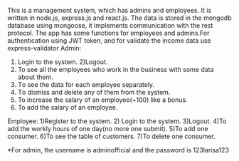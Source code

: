 This is a management system, which has admins and employees.
It is written in node.js, express.js and react.js. The data is stored in the mongodb database using mongoose, it implements communication with the rest protocol. 
The app has some functions for employees and admins.For authentication using JWT token, and for validate the income data use express-validator
Admin:
1) Login to the system.
2)Logout.
3) To see all the employees who work in the business with some data about them.
4) Τo see the data for each employee separately.
5) Τo dismiss and delete any of them from the system.
6) To increase the salary of an employee(+100) like a bonus.
7) To add the salary of an employee.

Employee:
1)Register to the system.
2) Login to the system.
3)Logout.
4)To add the workly hours of one day(no more one submit).
5)To add one consumer.
6)To see the table of customers.
7)To delete one consumer.

*For admin, the username is adminofficial and the password is 123larisa123
